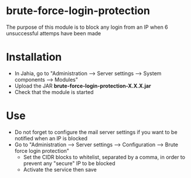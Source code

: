 # brute-force-login-protection

The purpose of this module is to block any login from an IP when 6 unsuccessful attemps have been made

# Installation

- In Jahia, go to "Administration --> Server settings --> System components --> Modules"
- Upload the JAR **brute-force-login-protection-X.X.X.jar**
- Check that the module is started

# Use
- Do not forget to configure the mail server settings if you want to be notified when an IP is blocked
- Go to "Administration --> Server settings --> Configuration --> Brute force login protection"
  - Set the CIDR blocks to whitelist, separated by a comma, in order to prevent any "secure" IP to be blocked
  - Activate the service then save


